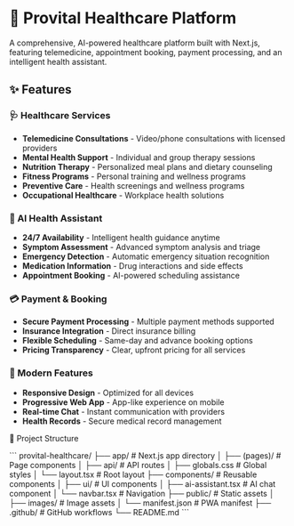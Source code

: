 # 🏥 Provital Healthcare Platform

A comprehensive, AI-powered healthcare platform built with Next.js, featuring telemedicine, appointment booking, payment processing, and an intelligent health assistant.

## ✨ Features

### 🩺 Healthcare Services
- **Telemedicine Consultations** - Video/phone consultations with licensed providers
- **Mental Health Support** - Individual and group therapy sessions
- **Nutrition Therapy** - Personalized meal plans and dietary counseling
- **Fitness Programs** - Personal training and wellness programs
- **Preventive Care** - Health screenings and wellness programs
- **Occupational Healthcare** - Workplace health solutions

### 🤖 AI Health Assistant
- **24/7 Availability** - Intelligent health guidance anytime
- **Symptom Assessment** - Advanced symptom analysis and triage
- **Emergency Detection** - Automatic emergency situation recognition
- **Medication Information** - Drug interactions and side effects
- **Appointment Booking** - AI-powered scheduling assistance

### 💳 Payment & Booking
- **Secure Payment Processing** - Multiple payment methods supported
- **Insurance Integration** - Direct insurance billing
- **Flexible Scheduling** - Same-day and advance booking options
- **Pricing Transparency** - Clear, upfront pricing for all services

### 📱 Modern Features
- **Responsive Design** - Optimized for all devices
- **Progressive Web App** - App-like experience on mobile
- **Real-time Chat** - Instant communication with providers
- **Health Records** - Secure medical record management


📁 Project Structure

\`\`\`
provital-healthcare/
├── app/                    # Next.js app directory
│   ├── (pages)/           # Page components
│   ├── api/               # API routes
│   ├── globals.css        # Global styles
│   └── layout.tsx         # Root layout
├── components/            # Reusable components
│   ├── ui/               # UI components
│   ├── ai-assistant.tsx  # AI chat component
│   └── navbar.tsx        # Navigation
├── public/               # Static assets
│   ├── images/          # Image assets
│   └── manifest.json    # PWA manifest
├── .github/             # GitHub workflows
└── README.md
\`\`\`


